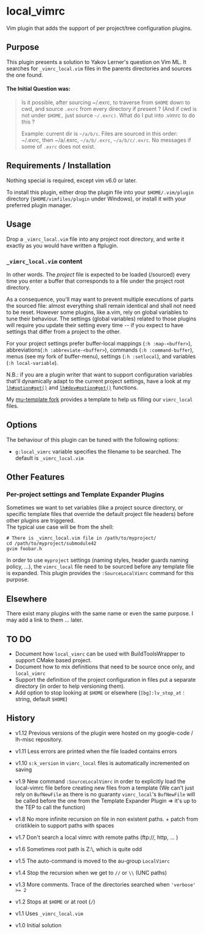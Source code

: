 local_vimrc
===========

Vim plugin that adds the support of per project/tree configuration plugins.

## Purpose

This plugin presents a solution to Yakov Lerner's question on Vim ML.
It searches for `_vimrc_local.vim` files in the parents directories and
sources the one found.

#### The Initial Question was:
> Is it possible, after sourcing ~/.exrc, to traverse from `$HOME` down to cwd,
> and source `.exrc` from every directory if present ?
> (And if cwd is not under `$HOME,` just source `~/.exrc)`.
> What do I put into .vimrc to do this ?
> 
> Example: current dir is `~/a/b/c`. Files are sourced in this order:
> ~/.exrc, then ~/a/.exrc, `~/a/b/.exrc`, `~/a/b/c/.exrc`.
> No messages if some of `.exrc` does not exist.


## Requirements / Installation

Nothing special is required, except vim v6.0 or later.

To install this plugin, either drop the plugin file into your
`$HOME/.vim/plugin` directory (`$HOME/vimfiles/plugin` under Windows), or
install it with your preferred plugin manager.

## Usage

Drop a `_vimrc_local.vim` file into any project root directory, and write it
exactly as you would have written a ftplugin. 

### `_vimrc_local.vim` content

In other words. The _project_ file is expected to be loaded (/sourced)
every time you enter a buffer that corresponds to a file under the project root
directory.

As a consequence, you'll may want to prevent multiple executions of parts the
sourced file: almost everything shall remain identical and shall not need to
be reset. However some plugins, like a.vim, rely on global variables to tune
their behaviour. The settings (global variables) related to those plugins will
require you update their setting every time -- if you expect to have settings
that differ from a project to the other.  

For your project settings prefer buffer-local mappings (`:h :map-<buffer>`),
abbreviations(`:h :abbreviate-<buffer>`), commands (`:h :command-buffer`),
menus (see my fork of buffer-menu), settings (`:h :setlocal`), and variables
(`:h local-variable`).

N.B.: if you are a plugin writer that want to support configuration variables
that'll dynamically adapt to the current project settings, have a look at my
[`lh#option#get()`](http://code.google.com/p/lh-vim/wiki/lhVimLib) and
[`lh#dev#option#get()`](http://code.google.com/p/lh-vim/source/browse/dev/trunk)
functions.

My [mu-template fork](http://code.google.com/p/lh-vim/wiki/muTemplate) 
provides a template to help us filling our `vimrc_local` files.


## Options

The behaviour of this plugin can be tuned with the following options:

- `g:local_vimrc` variable specifies the filename to be searched. The default
  is `_vimrc_local.vim`

## Other Features

### Per-project settings and Template Expander Plugins
Sometimes we want to set variables (like a project source directory, or
specific template files that override the default project file headers) before
other plugins are triggered.  
The typical use case will be from the shell:
```
# There is _vimrc_local.vim file in /path/to/myproject/
cd /path/to/myproject/submodule42
gvim foobar.h
```

In order to use `myproject` settings (naming styles, header guards naming
policy, ...), the `vimrc_local` file need to be sourced before any template
file is expanded. 
This plugin provides the `:SourceLocalVimrc` command for this purpose.

## Elsewhere


There exist many plugins with the same name or even the same purpose. I may add
a link to them ... later. 

## TO DO

- Document how `local_vimrc` can be used with BuildToolsWrapper to support
  CMake based project.
- Document how to mix definitions that need to be source once only, and `local_vimrc`
- Support the definition of the project configuration in files put a separate
  directory (in order to help versioning them).
- Add option to stop looking at `$HOME` or elsewhere (`[bg]:lv_stop_at` : string,
  default `$HOME`) 

## History

- v1.12   Previous versions of the plugin were hosted on my google-code /
  lh-misc repository. 

- v1.11   Less errors are printed when the file loaded contains errors
- v1.10   `s:k_version` in `vimrc_local` files is automatically incremented on
          saving
- v1.9    New command `:SourceLocalVimrc` in order to explicitly load the
          local-vimrc file before creating new files from a template (We
          can't just rely on `BufNewFile` as there is no guaranty
          `vimrc_local`'s `BufNewFile` will be called before the one from the
          Template Expander Plugin => it's up to the TEP to call the
          function)
- v1.8    No more infinite recursion on file in non existent paths.
          + patch from cristiklein to support paths with spaces
- v1.7    Don't search a local vimrc with remote paths (ftp://, http, ... )
- v1.6    Sometimes root path is Z:\\, which is quite odd
- v1.5    The auto-command is moved to the au-group `LocalVimrc`
- v1.4	Stop the recursion when we get to `//` or `\\` (UNC paths)
- v1.3    More comments.
          Trace of the directories searched when `'verbose' >= 2`
- v1.2	Stops at `$HOME` or at root (`/`)
- v1.1	Uses `_vimrc_local.vim`
- v1.0	Initial solution
